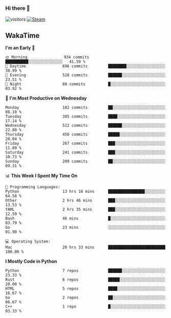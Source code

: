 ### Hi there 👋

![visitors](https://visitor-badge.glitch.me/badge?page_id=zhourunlai)
[![Steam](https://img.shields.io/badge/dynamic/json?url=https%3A%2F%2Fapi.swo.moe%2Fstats%2Fsteamgames%2F76561198285156854&query=count&color=0b1a37&label=Steam&labelColor=134375&logo=steam&suffix=+games&cacheSeconds=3600)](http://steamcommunity.com/profiles/76561198285156854)

## WakaTime
<!--START_SECTION:waka-->
**I'm an Early 🐤** 

```text
🌞 Morning                934 commits         ██████████░░░░░░░░░░░░░░░   41.59 % 
🌆 Daytime                696 commits         ████████░░░░░░░░░░░░░░░░░   30.99 % 
🌃 Evening                528 commits         ██████░░░░░░░░░░░░░░░░░░░   23.51 % 
🌙 Night                  88 commits          █░░░░░░░░░░░░░░░░░░░░░░░░   03.92 % 
```
📅 **I'm Most Productive on Wednesday** 

```text
Monday                   182 commits         ██░░░░░░░░░░░░░░░░░░░░░░░   08.10 % 
Tuesday                  385 commits         ████░░░░░░░░░░░░░░░░░░░░░   17.14 % 
Wednesday                512 commits         ██████░░░░░░░░░░░░░░░░░░░   22.80 % 
Thursday                 450 commits         █████░░░░░░░░░░░░░░░░░░░░   20.04 % 
Friday                   267 commits         ███░░░░░░░░░░░░░░░░░░░░░░   11.89 % 
Saturday                 241 commits         ███░░░░░░░░░░░░░░░░░░░░░░   10.73 % 
Sunday                   209 commits         ██░░░░░░░░░░░░░░░░░░░░░░░   09.31 % 
```


📊 **This Week I Spent My Time On** 

```text
💬 Programming Languages: 
Python                   13 hrs 16 mins      ████████████████░░░░░░░░░   64.58 % 
Other                    2 hrs 46 mins       ███░░░░░░░░░░░░░░░░░░░░░░   13.53 % 
YAML                     2 hrs 35 mins       ███░░░░░░░░░░░░░░░░░░░░░░   12.59 % 
Bash                     46 mins             █░░░░░░░░░░░░░░░░░░░░░░░░   03.79 % 
Go                       23 mins             ░░░░░░░░░░░░░░░░░░░░░░░░░   01.90 % 

💻 Operating System: 
Mac                      20 hrs 33 mins      █████████████████████████   100.00 % 
```

**I Mostly Code in Python** 

```text
Python                   7 repos             ██████░░░░░░░░░░░░░░░░░░░   23.33 % 
Rust                     6 repos             █████░░░░░░░░░░░░░░░░░░░░   20.00 % 
HTML                     5 repos             ████░░░░░░░░░░░░░░░░░░░░░   16.67 % 
Go                       2 repos             ██░░░░░░░░░░░░░░░░░░░░░░░   06.67 % 
C++                      1 repo              █░░░░░░░░░░░░░░░░░░░░░░░░   03.33 % 
```




<!--END_SECTION:waka-->

